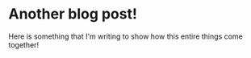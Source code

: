 # Another blog post!

Here is something that I'm writing to show how this entire things come together!
